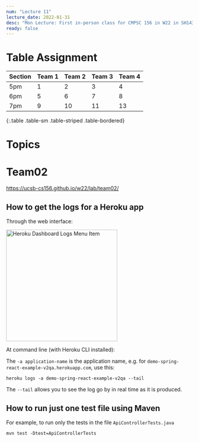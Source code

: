 ```yaml
---
num: "Lecture 11"
lecture_date: 2022-01-31
desc: "Mon Lecture: First in-person class for CMPSC 156 in W22 in SH1431"
ready: false
---
```



# Table Assignment

| Section | Team 1 | Team 2 | Team 3 | Team 4|
|---------|--------|--------|--------|-------|
| 5pm     |  1     |  2     | 3      |  4    |
| 6pm     |  5     |  6     |  7     |   8   |
| 7pm     |  9     |  10    |  11    |   13  |
{:.table .table-sm .table-striped .table-bordered}

# Topics

# Team02

<https://ucsb-cs156.github.io/w22/lab/team02/>

## How to get the logs for a Heroku app

Through the web interface:

<img src="https://user-images.githubusercontent.com/1119017/151609450-0a75b593-ef27-4d8a-85ea-42912ce99c43.png" alt="Heroku Dashboard Logs Menu Item" width="300" />

At command line (with Heroku CLI installed):

The `-a application-name` is the application name, e.g. for `demo-spring-react-example-v2qa.herokuapp.com`, use this:

```
heroku logs -a demo-spring-react-example-v2qa --tail
```

The `--tail` allows you to see the log go by in real time as it is produced.

## How to run just one test file using Maven

For example, to run only the tests in the file `ApiControllerTests.java`

```
mvn test -Dtest=ApiControllerTests
```
